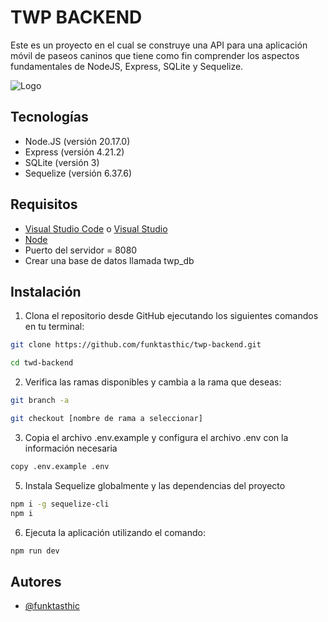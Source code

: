 # TWP BACKEND

Este es un proyecto en el cual se construye una API para una aplicación móvil de paseos caninos que tiene como fin comprender los aspectos fundamentales de NodeJS, Express, SQLite y Sequelize.

![Logo](https://i.imgur.com/QY85v6q.png)

## Tecnologías

- Node.JS (versión 20.17.0)
- Express (versión 4.21.2)
- SQLite (versión 3)
- Sequelize (versión 6.37.6)

## Requisitos
- [Visual Studio Code](https://code.visualstudio.com/) o [Visual Studio](https://visualstudio.microsoft.com/)
 - [Node](https://nodejs.org/en/download/current)
 - Puerto del servidor = 8080
 - Crear una base de datos llamada twp_db

## Instalación

1. Clona el repositorio desde GitHub ejecutando los siguientes comandos en tu terminal:

```bash
git clone https://github.com/funktasthic/twp-backend.git

cd twd-backend
```

2. Verifica las ramas disponibles y cambia a la rama que deseas:

```bash
git branch -a

git checkout [nombre de rama a seleccionar]
```

3. Copia el archivo .env.example y configura el archivo .env con la información necesaria

```bash
copy .env.example .env
```

5. Instala Sequelize globalmente y las dependencias del proyecto

```bash
npm i -g sequelize-cli
npm i
```

6. Ejecuta la aplicación utilizando el comando:

```bash
npm run dev
```

## Autores

- [@funktasthic](https://www.github.com/funktasthic)
